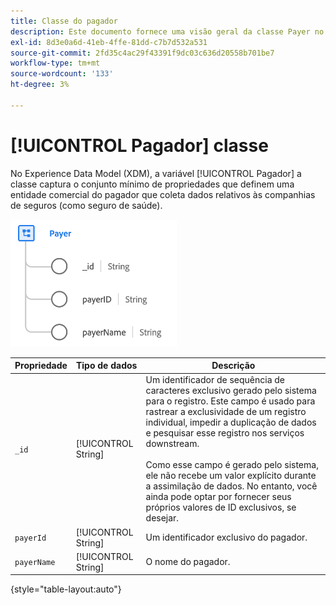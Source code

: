 ```yaml
---
title: Classe do pagador
description: Este documento fornece uma visão geral da classe Payer no Experience Data Model (XDM).
exl-id: 8d3e0a6d-41eb-4ffe-81dd-c7b7d532a531
source-git-commit: 2fd35c4ac29f43391f9dc03c636d20558b701be7
workflow-type: tm+mt
source-wordcount: '133'
ht-degree: 3%

---
```


# [!UICONTROL Pagador] classe

No Experience Data Model (XDM), a variável [!UICONTROL Pagador] a classe captura o conjunto mínimo de propriedades que definem uma entidade comercial do pagador que coleta dados relativos às companhias de seguros (como seguro de saúde).

![Estrutura de classe](../images/classes/payer.png)

| Propriedade | Tipo de dados | Descrição |
| --- | --- | --- |
| `_id` | [!UICONTROL String] | Um identificador de sequência de caracteres exclusivo gerado pelo sistema para o registro. Este campo é usado para rastrear a exclusividade de um registro individual, impedir a duplicação de dados e pesquisar esse registro nos serviços downstream.<br><br>Como esse campo é gerado pelo sistema, ele não recebe um valor explícito durante a assimilação de dados. No entanto, você ainda pode optar por fornecer seus próprios valores de ID exclusivos, se desejar. |
| `payerId` | [!UICONTROL String] | Um identificador exclusivo do pagador. |
| `payerName` | [!UICONTROL String] | O nome do pagador. |

{style="table-layout:auto"}
